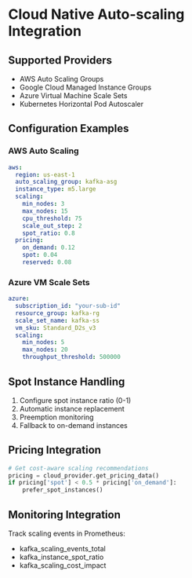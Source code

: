 # Cloud Native Auto-scaling Integration

## Supported Providers
- AWS Auto Scaling Groups
- Google Cloud Managed Instance Groups  
- Azure Virtual Machine Scale Sets
- Kubernetes Horizontal Pod Autoscaler

## Configuration Examples

### AWS Auto Scaling
```yaml
aws:
  region: us-east-1
  auto_scaling_group: kafka-asg
  instance_type: m5.large
  scaling:
    min_nodes: 3
    max_nodes: 15
    cpu_threshold: 75
    scale_out_step: 2
    spot_ratio: 0.8
  pricing:
    on_demand: 0.12
    spot: 0.04
    reserved: 0.08
```

### Azure VM Scale Sets
```yaml
azure:
  subscription_id: "your-sub-id"
  resource_group: kafka-rg  
  scale_set_name: kafka-ss
  vm_sku: Standard_D2s_v3
  scaling:
    min_nodes: 5
    max_nodes: 20
    throughput_threshold: 500000
```

## Spot Instance Handling
1. Configure spot instance ratio (0-1)
2. Automatic instance replacement
3. Preemption monitoring
4. Fallback to on-demand instances

## Pricing Integration
```python
# Get cost-aware scaling recommendations
pricing = cloud_provider.get_pricing_data()
if pricing['spot'] < 0.5 * pricing['on_demand']:
    prefer_spot_instances()
```

## Monitoring Integration
Track scaling events in Prometheus:
- kafka_scaling_events_total
- kafka_instance_spot_ratio
- kafka_scaling_cost_impact

